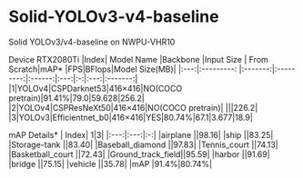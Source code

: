 # Solid-YOLOv3-v4-baseline
Solid YOLOv3/v4-baseline on NWPU-VHR10

Device RTX2080Ti
|Index| Model Name |Backbone |Input Size | From Scratch|mAP* |FPS|BFlops|Model Size(MB)|
|:---:|:---------: |:-------:|:---------:|:------:|:---:|:-:|:---:|:-------:|
|1|YOLOv4|CSPDarknet53|416×416|NO(COCO pretrain)|91.41%|79.0|59.628|256.2|
|2|YOLOv4|CSPResNeXt50|416×416|NO(COCO pretrain)| |||226.2|
|3|YOLOv3|Efficientnet_b0|416×416|YES|80.74%|67.1|3.677|18.9|



mAP Details*
| Index| 1|3|
|:---:|:---:|:-:|
|airplane          ||98.16|
|ship              ||83.25|
|Storage-tank      ||83.40|
|Baseball_diamond  ||97.83|
|Tennis_court      ||74.13|
|Basketball_court  ||72.43|
|Ground_track_field||95.59|
|harbor            ||91.69|
|bridge            ||75.15|
|vehicle           ||35.78|
|mAP               |91.4%|80.74%|
